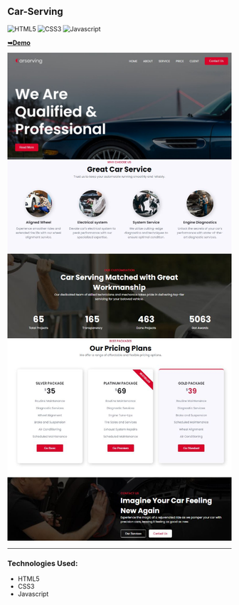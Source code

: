 ## Car-Serving

![HTML5](https://img.shields.io/badge/html5-%2320232a.svg?style=for-the-badge&logo=html5&logoColor=%2361DAFB)
![CSS3](https://img.shields.io/badge/css3-%231572B6.svg?style=for-the-badge&logo=css3&logoColor=white)
![Javascript](https://img.shields.io/badge/javascript-%23323330.svg?style=for-the-badge&logo=react&logoColor=%23F7DF1E)

  <a href="https://juliadooby.github.io/Car-Serving/"><strong>➥Demo</strong></a>

<div align="center"><img src="https://github.com/juliaDooby/Car-Serving/blob/main/Carserving_1.JPG" width="100%" height="20%"></img></div>
<div align="center"><img src="https://github.com/juliaDooby/Car-Serving/blob/main/Carserving_2.JPG" width="100%" height="20%"></img></div>
<div align="center"><img src="https://github.com/juliaDooby/Car-Serving/blob/main/Carserving_3.JPG" width="100%" height="20%"></img></div>

---

### Technologies Used:

* HTML5
* CSS3
* Javascript 
